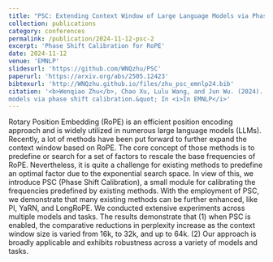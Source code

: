 ```yaml
---
title: "PSC: Extending Context Window of Large Language Models via Phase Shift Calibration"
collection: publications
category: conferences
permalink: /publication/2024-11-12-psc-2
excerpt: 'Phase Shift Calibration for RoPE'
date: 2024-11-12
venue: 'EMNLP'
slidesurl: 'https://github.com/WNQzhu/PSC'
paperurl: 'https://arxiv.org/abs/2505.12423'
bibtexurl: 'http://WNQzhu.github.io/files/zhu_psc_emnlp24.bib'
citation: '<b>Wenqiao Zhu</b>, Chao Xu, Lulu Wang, and Jun Wu. (2024). &quot;PSC: Extending context window of large language
models via phase shift calibration.&quot; In <i>In EMNLP</i>'
---
```


Rotary Position Embedding (RoPE) is an efficient position encoding approach and is widely utilized in numerous large language models (LLMs). Recently, a lot of methods have been put forward to further expand the context window based on RoPE. The core concept of those methods is to predefine or search for a set of factors to rescale the base frequencies of RoPE. Nevertheless, it is quite a challenge for existing methods to predefine an optimal factor due to the exponential search space. In view of this, we introduce PSC (Phase Shift Calibration), a small module for calibrating the frequencies predefined by existing methods. With the employment of PSC, we demonstrate that many existing methods can be further enhanced, like PI, YaRN, and LongRoPE. We conducted extensive experiments across multiple models and tasks. The results demonstrate that (1) when PSC is enabled, the comparative reductions in perplexity increase as the context window size is varied from 16k, to 32k, and up to 64k. (2) Our approach is broadly applicable and exhibits robustness across a variety of models and tasks.
